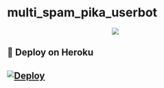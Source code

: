 # multi_spam_pika_userbot
<p align="center">
  <img src="https://telegra.ph/file/60cb5fc66426b50fd759e.jpg">
</p>

## 🚀 Deploy on Heroku 
[![Deploy](https://www.herokucdn.com/deploy/button.svg)](https://heroku.com/deploy?template=https://github.com/pikachujii/multi_spam_pika_userbot)
------------------------------------------------

